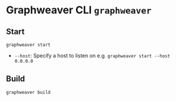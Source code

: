 # Graphweaver CLI `graphweaver`

## Start

```shell
graphweaver start
```

- `--host`: Specify a host to listen on e.g. `graphweaver start --host 0.0.0.0`

## Build

```shell
graphweaver build
```
